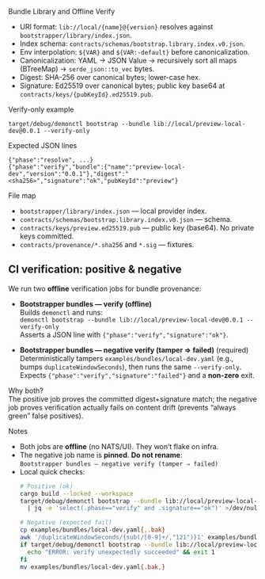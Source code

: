 Bundle Library and Offline Verify

- URI format: `lib://local/{name}@{version}` resolves against `bootstrapper/library/index.json`.
- Index schema: `contracts/schemas/bootstrap.library.index.v0.json`.
- Env interpolation: `${VAR}` and `${VAR:-default}` before canonicalization.
- Canonicalization: YAML → JSON Value → recursively sort all maps (BTreeMap) → `serde_json::to_vec` bytes.
- Digest: SHA-256 over canonical bytes; lower-case hex.
- Signature: Ed25519 over canonical bytes; public key base64 at `contracts/keys/{pubKeyId}.ed25519.pub`.

Verify-only example

```
target/debug/demonctl bootstrap --bundle lib://local/preview-local-dev@0.0.1 --verify-only
```

Expected JSON lines

```
{"phase":"resolve", ...}
{"phase":"verify","bundle":{"name":"preview-local-dev","version":"0.0.1"},"digest":"<sha256>","signature":"ok","pubKeyId":"preview"}
```

File map

- `bootstrapper/library/index.json` — local provider index.
- `contracts/schemas/bootstrap.library.index.v0.json` — schema.
- `contracts/keys/preview.ed25519.pub` — public key (base64). No private keys committed.
- `contracts/provenance/*.sha256` and `*.sig` — fixtures.

## CI verification: positive & negative

We run two **offline** verification jobs for bundle provenance:

- **Bootstrapper bundles — verify (offline)**  
  Builds `demonctl` and runs:  
  `demonctl bootstrap --bundle lib://local/preview-local-dev@0.0.1 --verify-only`  
  Asserts a JSON line with `{"phase":"verify","signature":"ok"}`.

- **Bootstrapper bundles — negative verify (tamper ⇒ failed)** (required)  
  Deterministically tampers `examples/bundles/local-dev.yaml` (e.g., bumps `duplicateWindowSeconds`), then runs the same `--verify-only`.  
  Expects `{"phase":"verify","signature":"failed"}` and a **non-zero** exit.

Why both?  
The positive job proves the committed digest+signature match; the negative job proves verification actually fails on content drift (prevents “always green” false positives).

Notes
- Both jobs are **offline** (no NATS/UI). They won’t flake on infra.
- The negative job name is **pinned**. **Do not rename**:  
  `Bootstrapper bundles — negative verify (tamper ⇒ failed)`
- Local quick checks:
  ```bash
  # Positive (ok)
  cargo build --locked --workspace
  target/debug/demonctl bootstrap --bundle lib://local/preview-local-dev@0.0.1 --verify-only \
    | jq -e 'select(.phase=="verify" and .signature=="ok")' >/dev/null

  # Negative (expected fail)
  cp examples/bundles/local-dev.yaml{,.bak}
  awk '/duplicateWindowSeconds/{sub(/[0-9]+/,"121")}1' examples/bundles/local-dev.yaml > /tmp/b.yaml && mv /tmp/b.yaml examples/bundles/local-dev.yaml
  if target/debug/demonctl bootstrap --bundle lib://local/preview-local-dev@0.0.1 --verify-only; then
    echo "ERROR: verify unexpectedly succeeded" && exit 1
  fi
  mv examples/bundles/local-dev.yaml{.bak,}
  ```
